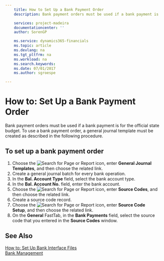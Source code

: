 ```yaml
---
    title: How to Set Up a Bank Payment Order
    description: Bank payment orders must be used if a bank payment is for the official state budget. To use a bank payment order, a general journal template must be created as described in the following procedure.

    services: project-madeira 
    documentationcenter: ''
    author: SorenGP

    ms.service: dynamics365-financials
    ms.topic: article
    ms.devlang: na
    ms.tgt_pltfrm: na
    ms.workload: na
    ms.search.keywords:
    ms.date: 07/01/2017
    ms.author: sgroespe

---
```

# How to: Set Up a Bank Payment Order
Bank payment orders must be used if a bank payment is for the official state budget. To use a bank payment order, a general journal template must be created as described in the following procedure.  

## To set up a bank payment order  

1.  Choose the ![Search for Page or Report](../../media/ui-search/search_small.png "Search for Page or Report icon") icon, enter **General Journal Templates**, and then choose the related link.  
2.  Create a general journal batch for every bank operation.  
3.  In the **Bal. Account Type** field, select the bank account type.  
4.  In the **Bal. Account No.** field, enter the bank account.  
5.  Choose the ![Search for Page or Report](../../media/ui-search/search_small.png "Search for Page or Report icon") icon, enter **Source Codes**, and then choose the related link.  
6.  Create a source code record.  
7.  Choose the ![Search for Page or Report](../../media/ui-search/search_small.png "Search for Page or Report icon") icon, enter **Source Code Setup**, and then choose the related link.  
8.  On the **General** FastTab, in the **Bank Payments** field, select the source code that you entered in the **Source Codes** window.  

## See Also  
 [How to: Set Up Bank Interface Files](assetId:///e960b140-df19-4ff4-bcfa-5a034ceb4b53)   
 [Bank Management](bank-management.md)
